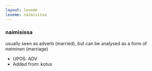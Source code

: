 ```yaml
---
layout: lexeme
lexeme: naimisissa
---
```


###  naimisissa

usually seen as adverb (married), but can be analysed as a form of *naiminen* (marriage)
* UPOS:  ADV
* Added from:  kotus

